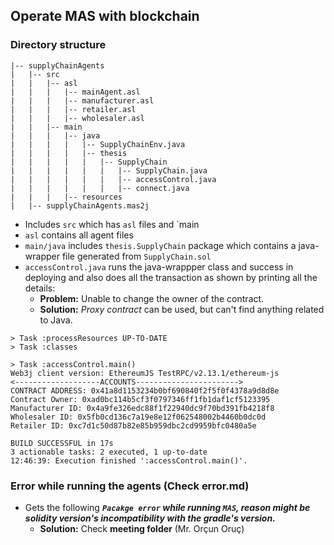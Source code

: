 ## Operate MAS with blockchain

### Directory structure
```
|-- supplyChainAgents
|   |-- src
|   |   |-- asl
|   |   |   |-- mainAgent.asl
|   |   |   |-- manufacturer.asl
|   |   |   |-- retailer.asl
|   |   |   |-- wholesaler.asl
|   |   |-- main
|   |   |   |-- java
|   |   |   |   |-- SupplyChainEnv.java
|   |   |   |   |-- thesis
|   |   |   |   |   |-- SupplyChain
|   |   |   |   |   |   |-- SupplyChain.java
|   |   |   |   |   |   |-- accessControl.java
|   |   |   |   |   |   |-- connect.java
|   |   |   |-- resources
|   |-- supplyChainAgents.mas2j
```
 - Includes `src` which has `asl` files and `main
 - `asl` contains all agent files
 - `main/java` includes `thesis.SupplyChain` package which contains a java-wrapper file generated from `SupplyChain.sol`
 - `accessControl.java` runs the java-wrappper class and success in deploying and also does all the transaction as shown by printing all the details:
    - **Problem:** Unable to change the owner of the contract.
    - **Solution:** _Proxy contract_ can be used, but can't find anything related to Java.
```
> Task :processResources UP-TO-DATE
> Task :classes

> Task :accessControl.main()
Web3j client version: EthereumJS TestRPC/v2.13.1/ethereum-js
<-------------------ACCOUNTS----------------------->
CONTRACT ADDRESS: 0x41a8d1153234b0bf690840f2f5f0f4378a9d8d8e
Contract Owner: 0xad0bc114b5cf3f0797346ff1fb1daf1cf5123395
Manufacturer ID: 0x4a9fe326edc88f1f22940dc9f70bd391fb4218f8
Wholesaler ID: 0x5fb0cd136c7a19e8e12f062548002b4460b0dc0d
Retailer ID: 0xc7d1c50d87b82e85b959dbc2cd9959bfc0480a5e

BUILD SUCCESSFUL in 17s
3 actionable tasks: 2 executed, 1 up-to-date
12:46:39: Execution finished ':accessControl.main()'.
```
### Error while running the agents (Check **error.md**)
- Gets the following _**`Pacakge error` while running `MAS`, reason might be solidity version's incompatibility with the gradle's version.**_
  - **Solution:** Check **meeting folder** (Mr. Orçun Oruç)
